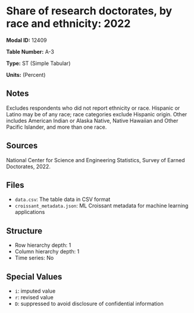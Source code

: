 # Share of research doctorates, by race and ethnicity: 2022

**Modal ID:** 12409

**Table Number:** A-3

**Type:** ST (Simple Tabular)

**Units:** (Percent)

## Notes

Excludes respondents who did not report ethnicity or race. Hispanic or Latino may be of any race; race categories exclude Hispanic origin. Other includes American Indian or Alaska Native, Native Hawaiian and Other Pacific Islander, and more than one race.

## Sources

National Center for Science and Engineering Statistics, Survey of Earned Doctorates, 2022.

## Files

- `data.csv`: The table data in CSV format
- `croissant_metadata.json`: ML Croissant metadata for machine learning applications

## Structure

- Row hierarchy depth: 1
- Column hierarchy depth: 1
- Time series: No

## Special Values

- `i`: imputed value
- `r`: revised value
- `D`: suppressed to avoid disclosure of confidential information
